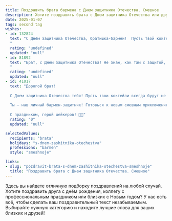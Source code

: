 ```yaml
---
title: Поздравить брата бармена с Днем защитника Отечества. Смешное
description: Хотите поздравить брата с Днем защитника Отечества или другим праздником? Наш ИИ создаст незабываемое поздравление, а вы обязательно выделитесь среди других.  
date: 2025-01-07
tags: second tag
wishes:
- id: 132824
  text: "С Днём защитника Отечества, братишка-бармен!  Пусть твой коктейльный арсенал всегда будет полон, а враги –  только те, кто плохо мешает напитки!  Желаю тебе море позитива, океан заказов и чтобы каждый твой коктейль был шедевром, который сводит с ума всех, кто его попробует!  Защищай мир от сухости и скуки,  и пусть твоя крепость будет всегда на высоте!
  "
  rating: "undefined"
  updated: "null"
- id: 81892
  text: "Брат, с Днем защитника Отечества! Не знаю, как там с защитой, но вот барную стойку ты точно защищаешь от незваных гостей, а их карманы от лишних денег! 😜🎉🥂
  "
  rating: "undefined"
  updated: "null"
- id: 41017
  text: "Дорогой брат!
  
  С Днем защитника Отечества тебя! Пусть твои коктейли всегда будут не только крепкими, но и с веселым характером, как ты сам! Желаю, чтобы у тебя в жизни было столько ярких моментов, сколько шотов ты нальешь за вечер. Пусть проблемы растворяются, как сахар в воде, а все желания исполняются так же быстро, как ты разливаешь напитки за стойкой!
  
  Ты — наш личный бармен-защитник! Готовься к новым смешным приключениям и непревзойденным тостам! Помни, что настоящая защита — это не только сила, но и умение развеселить компанию! Ура, защитнику нашего досуга!
  
  С праздником, герой шейкеров! 🍹🎉"
  rating: "0"
  updated: "null"

selectedValues:
  recipients: "brata"
  holidays: "s-dnem-zashitnika-otechestva"
  professions: "barmen"
  style: "smeshnoje"

links:
- slug: "pozdravit-brata-s-dnem-zashitnika-otechestva-smeshnoje"
  title: "Поздравить брата с Днем защитника Отечества. Смешное"
---
```


Здесь вы найдете отличную подборку поздравлений на любой случай. 
Хотите поздравить друга с днём рождения, коллегу с профессиональным праздником или близких с Новым годом? У нас есть всё, чтобы сделать ваш поздравительный текст незабываемым. Выбирайте нужную категорию и находите лучшие слова для ваших близких и друзей!
